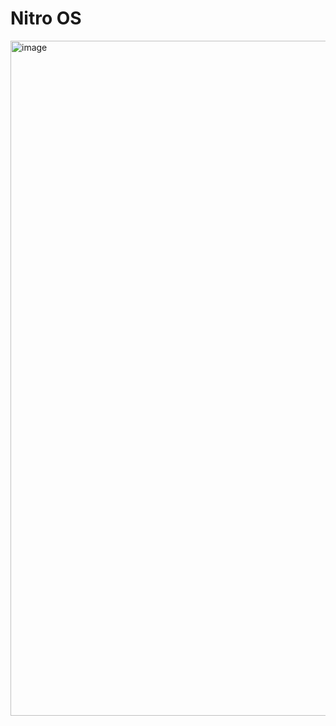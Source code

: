 # Nitro OS

<img width="1920" height="1080" alt="image" src="https://github.com/user-attachments/assets/9cebb9e9-c139-4a20-923b-602b2f74bad2" />

